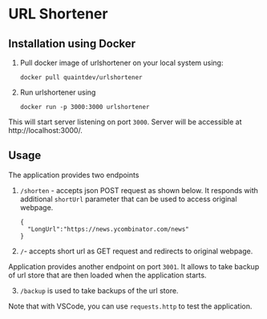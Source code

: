 # URL Shortener

## Installation using Docker
1. Pull docker image of urlshortener on your local system using: 

    `docker pull quaintdev/urlshortener`

2. Run urlshortener using

    `docker run -p 3000:3000 urlshortener`

This will start server listening on port `3000`.  Server will be accessible at http://localhost:3000/.


## Usage

The application provides two endpoints
1. `/shorten` - accepts json POST request as shown below. It responds with additional `shortUrl` parameter that can be used to access original webpage.
    ```
    {
      "LongUrl":"https://news.ycombinator.com/news"
    }
    ```
2. `/`- accepts short url as GET request and redirects to original webpage.

Application provides another endpoint on port `3001`.  It allows to take backup of url store that are then loaded when the application starts.

3. `/backup` is used to take backups of the url store.


Note that with VSCode, you can use `requests.http` to test the application.
